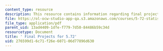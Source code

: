 ```yaml
---
content_type: resource
description: This resource contains information regarding final projects.
file: https://ol-ocw-studio-app-qa.s3.amazonaws.com/courses/5-72-statistical-mechanics-spring-2012/276599d16c71f26e607106d77896d630_MIT5_72S12_finalProjects.pdf
file_type: application/pdf
parent_uid: 13ad4409-1dfe-f779-7d50-84486b59c34d
resourcetype: Document
title: ' Final Projects for 5.72'
uid: 276599d1-6c71-f26e-6071-06d77896d630
---
```

